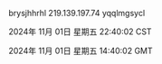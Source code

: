 brysjhhrhl 219.139.197.74 yqqlmgsycl

2024年 11月 01日 星期五 22:40:02 CST

2024年 11月 01日 星期五 14:40:02 GMT
